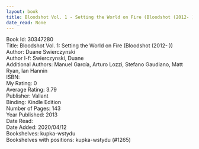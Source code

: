 ```yaml
---
layout: book
title: Bloodshot Vol. 1 - Setting the World on Fire (Bloodshot (2012- ))
date_read: None
---
```


Book Id: 30347280<br />
Title: Bloodshot Vol. 1: Setting the World on Fire (Bloodshot (2012- ))<br />
Author: Duane Swierczynski<br />
Author l-f: Swierczynski, Duane<br />
Additional Authors: Manuel García, Arturo Lozzi, Stefano Gaudiano, Matt Ryan, Ian Hannin<br />
ISBN: <br />
My Rating: 0<br />
Average Rating: 3.79<br />
Publisher: Valiant<br />
Binding: Kindle Edition<br />
Number of Pages: 143<br />
Year Published: 2013<br />
Date Read: <br />
Date Added: 2020/04/12<br />
Bookshelves: kupka-wstydu<br />
Bookshelves with positions: kupka-wstydu (#1265)<br />

